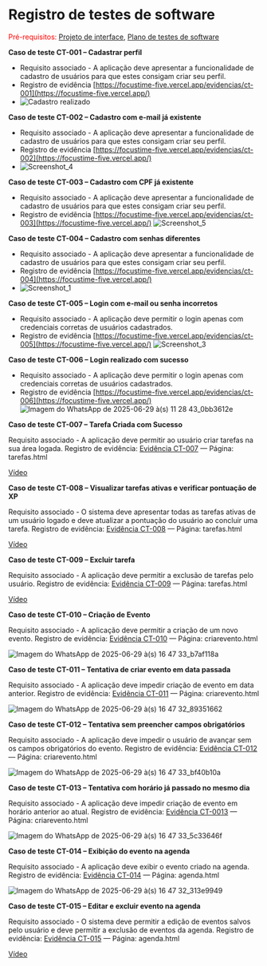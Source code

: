 # Registro de testes de software

<span style="color:red">Pré-requisitos: <a href="05-Projeto-interface.md"> Projeto de interface</a></span>, <a href="08-Plano-testes-software.md"> Plano de testes de software</a>

**Caso de teste	CT-001 – Cadastrar perfil**

- Requisito associado - A aplicação deve apresentar a funcionalidade de cadastro de usuários para que estes consigam criar seu perfil.
- Registro de evidência	[https://focustime-five.vercel.app/evidencias/ct-001](https://focustime-five.vercel.app/)
- ![Cadastro realizado](https://github.com/user-attachments/assets/a0ac8085-2dab-41f0-bd3e-3ee0e9746bb3)

**Caso de teste	CT-002 – Cadastro com e-mail já existente**

- Requisito associado - A aplicação deve apresentar a funcionalidade de cadastro de usuários para que estes consigam criar seu perfil.
- Registro de evidência	[https://focustime-five.vercel.app/evidencias/ct-002](https://focustime-five.vercel.app/)
- ![Screenshot_4](https://github.com/user-attachments/assets/5622c535-b152-42fc-ad62-a908b5ff57ee)

**Caso de teste	CT-003 – Cadastro com CPF já existente**

- Requisito associado - A aplicação deve apresentar a funcionalidade de cadastro de usuários para que estes consigam criar seu perfil.
- Registro de evidência	[https://focustime-five.vercel.app/evidencias/ct-003](https://focustime-five.vercel.app/)
  ![Screenshot_5](https://github.com/user-attachments/assets/e5c56546-ed62-4865-965a-a00f8c7bd53d)

**Caso de teste	CT-004 – Cadastro com senhas diferentes**

- Requisito associado - A aplicação deve apresentar a funcionalidade de cadastro de usuários para que estes consigam criar seu perfil.
- Registro de evidência	[https://focustime-five.vercel.app/evidencias/ct-004](https://focustime-five.vercel.app/)
- ![Screenshot_1](https://github.com/user-attachments/assets/4894a385-de85-4fb8-bf72-400ed9412465)

**Caso de teste	CT-005 – Login com e-mail ou senha incorretos**

- Requisito associado - A aplicação deve permitir o login apenas com credenciais corretas de usuários cadastrados.
- Registro de evidência	[https://focustime-five.vercel.app/evidencias/ct-005](https://focustime-five.vercel.app/)
  ![Screenshot_3](https://github.com/user-attachments/assets/f25aff53-7d86-4ee4-ac82-22b30c5b6990)

**Caso de teste	CT-006 – Login realizado com sucesso**

- Requisito associado - A aplicação deve permitir o login apenas com credenciais corretas de usuários cadastrados.
- Registro de evidência	[https://focustime-five.vercel.app/evidencias/ct-006](https://focustime-five.vercel.app/)
  ![Imagem do WhatsApp de 2025-06-29 à(s) 11 28 43_0bb3612e](https://github.com/user-attachments/assets/62a83086-6922-41c0-82f0-5aa9fd793329)

 **Caso de teste CT-007 – Tarefa Criada com Sucesso**

Requisito associado - A aplicação deve permitir ao usuário criar tarefas na sua área logada.
Registro de evidência: [Evidência CT-007](https://focustime-five.vercel.app/tarefas.html) — Página: tarefas.html

[Vídeo](https://github.com/user-attachments/assets/6f871439-677a-4fdc-b068-3860e4162ec9)


**Caso de teste CT-008 – Visualizar tarefas ativas e verificar pontuação de XP**

Requisito associado - O sistema deve apresentar todas as tarefas ativas de um usuário logado e deve atualizar a pontuação do usuário ao concluir uma tarefa.
Registro de evidência: [Evidência CT-008](https://focustime-five.vercel.app/tarefas.html) — Página: tarefas.html

[Vídeo](https://github.com/user-attachments/assets/d2abc800-eb1b-43b7-81d5-ef3852ac3555)

**Caso de teste CT-009 – Excluir tarefa**

Requisito associado - A aplicação deve permitir a exclusão de tarefas pelo usuário.
Registro de evidência: [Evidência CT-009](https://focustime-five.vercel.app/tarefas.html) — Página: tarefas.html

[Vídeo](https://github.com/user-attachments/assets/198f25bc-b1ae-4461-9704-063dd464df6e)

**Caso de teste CT-010 – Criação de Evento**

Requisito associado - A aplicação deve permitir a criação de um novo evento.
Registro de evidência:  [Evidência CT-010](https://focustime-five.vercel.app/criarevento.html) — Página: criarevento.html

![Imagem do WhatsApp de 2025-06-29 à(s) 16 47 33_b7af118a](https://github.com/user-attachments/assets/386fa993-c0c3-4193-9e80-bb13033ecef7)

**Caso de teste CT-011 – Tentativa de criar evento em data passada**

Requisito associado - A aplicação deve impedir criação de evento em data anterior.
Registro de evidência:  [Evidência CT-011](https://focustime-five.vercel.app/criarevento.html) — Página: criarevento.html

![Imagem do WhatsApp de 2025-06-29 à(s) 16 47 32_89351662](https://github.com/user-attachments/assets/f333fb42-6bd7-4387-a12c-35dafc686b64)

**Caso de teste CT-012 – Tentativa sem preencher campos obrigatórios**

Requisito associado - A aplicação deve impedir o usuário de avançar sem os campos obrigatórios do evento.
Registro de evidência:  [Evidência CT-012](https://focustime-five.vercel.app/criarevento.html) — Página: criarevento.html

![Imagem do WhatsApp de 2025-06-29 à(s) 16 47 33_bf40b10a](https://github.com/user-attachments/assets/058f82d5-dfe0-4571-9fa7-416cb388c574)

**Caso de teste CT-013 – Tentativa com horário já passado no mesmo dia**

Requisito associado - A aplicação deve impedir criação de evento em horário anterior ao atual.
Registro de evidência:  [Evidência CT-0013](https://focustime-five.vercel.app/criarevento.html) — Página: criarevento.html

![Imagem do WhatsApp de 2025-06-29 à(s) 16 47 33_5c33646f](https://github.com/user-attachments/assets/c73536de-3c54-42e0-bfd0-b82536195155)

**Caso de teste CT-014 – Exibição do evento na agenda**

Requisito associado - A aplicação deve exibir o evento criado na agenda.
Registro de evidência:  [Evidência CT-014](https://focustime-five.vercel.app/agenda.html) — Página: agenda.html

![Imagem do WhatsApp de 2025-06-29 à(s) 16 47 32_313e9949](https://github.com/user-attachments/assets/b99613e8-3065-433e-89c5-042d8832f365)

**Caso de teste CT-015 – Editar e excluir evento na agenda**

Requisito associado - O sistema deve permitir a edição de eventos salvos pelo usuário e deve permitir a exclusão de eventos da agenda.
Registro de evidência:  [Evidência CT-015](https://focustime-five.vercel.app/agenda.html) — Página: agenda.html

[Vídeo](https://github.com/user-attachments/assets/af4fa0a0-bd9f-4a18-b965-bf6b3f269707)
